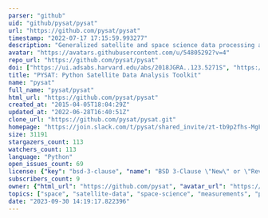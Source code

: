 ```yaml
---
parser: "github"
uid: "github/pysat/pysat"
url: "https://github.com/pysat/pysat"
timestamp: "2022-07-17 17:15:59.993277"
description: "Generalized satellite and space science data processing and file management. "
avatar: "https://avatars.githubusercontent.com/u/54805292?v=4"
repo_url: "https://github.com/pysat/pysat"
doi: ["https://ui.adsabs.harvard.edu/abs/2018JGRA..123.5271S", "https://ui.adsabs.harvard.edu/abs/2019ascl.soft08024S/abstract"]
title: "PYSAT: Python Satellite Data Analysis Toolkit"
name: "pysat"
full_name: "pysat/pysat"
html_url: "https://github.com/pysat/pysat"
created_at: "2015-04-05T18:04:29Z"
updated_at: "2022-06-28T16:40:51Z"
clone_url: "https://github.com/pysat/pysat.git"
homepage: "https://join.slack.com/t/pysat/shared_invite/zt-tb9p2fhs-MgFVmA6TwmBhfqpuZeD4rA"
size: 31191
stargazers_count: 113
watchers_count: 113
language: "Python"
open_issues_count: 69
license: {"key": "bsd-3-clause", "name": "BSD 3-Clause \"New\" or \"Revised\" License", "spdx_id": "BSD-3-Clause", "url": "https://api.github.com/licenses/bsd-3-clause", "node_id": "MDc6TGljZW5zZTU="}
subscribers_count: 9
owner: {"html_url": "https://github.com/pysat", "avatar_url": "https://avatars.githubusercontent.com/u/54805292?v=4", "login": "pysat", "type": "Organization"}
topics: ["space", "satellite-data", "space-science", "measurements", "python", "netcdf", "nasa-data", "science-research", "ionosphere", "magnetosphere", "thermosphere", "radar-measurements", "nasa", "cubesat", "plasma", "electric-fields"]
date: "2023-09-30 14:19:17.822396"
---
```

